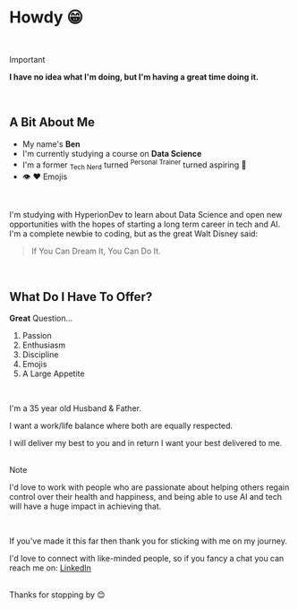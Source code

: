# Howdy 😁
<br>

> [!IMPORTANT]
> __I have no idea what I'm doing, but I'm having a great time doing it.__
<br>

## A Bit About Me
- My name's __Ben__
- I'm currently studying a course on __Data Science__
- I'm a former <sub>Tech Nerd</sub> turned <sup>Personal Trainer</sup> turned aspiring 🥷
- 👁️ ❤️ Emojis
<br>

I'm studying with HyperionDev to learn about Data Science and open new opportunities with the hopes of starting a long term career in tech and AI.  I'm a complete newbie to coding, but as the great Walt Disney said:
> If You Can Dream It, You Can Do It.
<br>

## What Do I Have To Offer?
**Great** Question...

1. Passion
2. Enthusiasm
3. Discipline
4. Emojis
5. A Large Appetite
<br>

I'm a 35 year old Husband & Father.

I want a work/life balance where both are equally respected.

I will deliver my best to you and in return I want your best delivered to me.
<br><br>

> [!NOTE]
> I'd love to work with people who are passionate about helping others regain control over their health and happiness, and being able to use AI and tech will have a huge impact in achieving that.
<br>

If you've made it this far then thank you for sticking with me on my journey.

I'd love to connect with like-minded people, so if you fancy a chat you can reach me on:
[LinkedIn](https://www.linkedin.com/in/ben-stewart-a80087200/)
<br><br>

Thanks for stopping by 😊

<!-- I love cookies -->

